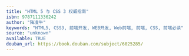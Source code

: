 ```yaml
---
title: "HTML 5 与 CSS 3 权威指南"
isbn: 9787111336242
author: "陆凌牛"
keywords: "HTML5, CSS3, 前端开发, WEB开发, Web前端, 前端, CSS, 前端必读"
source: "unknown"
available: TRUE
douban_url: https://book.douban.com/subject/6025285/
---
```

